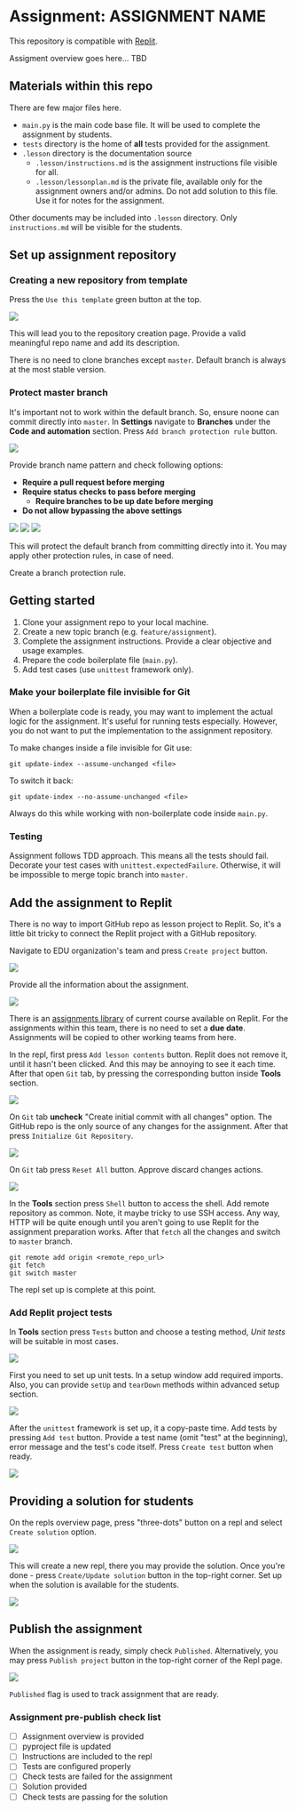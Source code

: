 # Assignment: ASSIGNMENT NAME

This repository is compatible with [Replit](https://replit.com/).

[//]: # (TODO: provide a short assignment overview)
Assigment overview goes here... TBD

## Materials within this repo

There are few major files here.

- `main.py` is the main code base file. It will be used to complete
  the assignment by students.
- `tests` directory is the home of **all** tests provided for the assignment.
- `.lesson` directory is the documentation source
    - `.lesson/instructions.md` is the assignment instructions file visible for
      all.
    - `.lesson/lessonplan.md` is the private file, available only for
      the assignment owners and/or admins. Do not add solution to this file.
      Use it for notes for the assignment.

Other documents may be included into `.lesson` directory.
Only `instructions.md` will be visible for the students.

## Set up assignment repository

### Creating a new repository from template

Press the `Use this template` green button at the top.

![](.lesson/assets/replit/repo-from-template.png)

This will lead you to the repository creation page.
Provide a valid meaningful repo name and add its description.

There is no need to clone branches except `master`. Default branch is always at
the most stable version.

### Protect master branch

It's important not to work within the default branch. So, ensure noone can
commit directly into `master`. In **Settings** navigate to **Branches** under
the **Code and automation** section. Press `Add branch protection rule` button.

![](.lesson/assets/replit/branch-protection-1.png)

Provide branch name pattern and check following options:

- **Require a pull request before merging**
- **Require status checks to pass before merging**
    - **Require branches to be up date before merging**
- **Do not allow bypassing the above settings**

![](.lesson/assets/replit/branch-protection-2.png)
![](.lesson/assets/replit/branch-protection-3.png)
![](.lesson/assets/replit/branch-protection-4.png)

This will protect the default branch from committing directly into it.
You may apply other protection rules, in case of need.

Create a branch protection rule.

## Getting started

1. Clone your assignment repo to your local machine.
2. Create a new topic branch (e.g. `feature/assignment`).
3. Complete the assignment instructions. Provide a clear objective and usage
   examples.
4. Prepare the code boilerplate file (`main.py`).
5. Add test cases (use `unittest` framework only).

### Make your boilerplate file invisible for Git

When a boilerplate code is ready, you may want to implement the actual logic
for the assignment. It's useful for running tests especially. However, you do
not want to put the implementation to the assignment repository.

To make changes inside a file invisible for Git use:

```shell
git update-index --assume-unchanged <file>
```

To switch it back:

```shell
git update-index --no-assume-unchanged <file>
```

Always do this while working with non-boilerplate code inside `main.py`.

### Testing

Assignment follows TDD approach. This means all the tests should fail.
Decorate your test cases with `unittest.expectedFailure`. Otherwise, it
will be impossible to merge topic branch into `master.`

## Add the assignment to Replit

There is no way to import GitHub repo as lesson project to Replit. So, it's
a little bit tricky to connect the Replit project with a GitHub repository.

Navigate to EDU organization's team and press `Create project` button.

![](.lesson/assets/replit/replit-create-project-1.png)

Provide all the information about the assignment.

![](.lesson/assets/replit/replit-create-project-2.png)

There is an [assignments library](https://replit.com/@assignments-library)
of current course available on Replit. For the assignments within this team,
there is no need to set a **due date**. Assignments will be copied to other
working teams from here.

In the repl, first press `Add lesson contents` button. Replit does not remove
it, until it hasn't been clicked. And this may be annoying to see it each time.
After that open `Git` tab, by pressing the corresponding button inside
**Tools** section.

![](.lesson/assets/replit/repl-configure-1.png)

On `Git` tab **uncheck** "Create initial commit with all changes" option.
The GitHub repo is the only source of any changes for the assignment. After
that press `Initialize Git Repository`.

![](.lesson/assets/replit/repl-configure-2.png)

On `Git` tab press `Reset All` button. Approve discard changes actions.

![](.lesson/assets/replit/repl-configure-3.png)

In the **Tools** section press `Shell` button to access the shell.
Add remote repository as common. Note, it maybe tricky to use SSH access.
Any way, HTTP will be quite enough until you aren't going to use Replit for
the assignment preparation works. After that `fetch` all the changes and
switch to `master` branch.

```shell
git remote add origin <remote_repo_url>
git fetch
git switch master
```

The repl set up is complete at this point.

### Add Replit project tests

In **Tools** section press `Tests` button and choose a testing method,
*Unit tests* will be suitable in most cases.

![](.lesson/assets/replit/repl-configure-4.png)

First you need to set up unit tests. In a setup window add required imports.
Also, you can provide `setUp` and `tearDown` methods within advanced setup
section.

![](.lesson/assets/replit/repl-configure-5.png)

After the `unittest` framework is set up, it a copy-paste time. Add tests by
pressing `Add test` button. Provide a test name (omit "test" at the beginning),
error message and the test's code itself.
Press `Create test` button when ready.

![](.lesson/assets/replit/repl-configure-6.png)

## Providing a solution for students

On the repls overview page, press "three-dots" button on a repl and select
`Create solution` option.

![](.lesson/assets/replit/repl-create-solution-1.png)

This will create a new repl, there you may provide the solution. Once you're
done - press `Create/Update solution` button in the top-right corner. Set up
when the solution is available for the students.

![](.lesson/assets/replit/repl-create-solution-2.png)

## Publish the assignment

When the assignment is ready, simply check `Published`. Alternatively, you may
press `Publish project` button in the top-right corner of the Repl page.

![](.lesson/assets/replit/repl-publish.png)

`Published` flag is used to track assignment that are ready.

### Assignment pre-publish check list

- [ ] Assignment overview is provided
- [ ] pyproject file is updated
- [ ] Instructions are included to the repl
- [ ] Tests are configured properly 
- [ ] Check tests are failed for the assignment
- [ ] Solution provided
- [ ] Check tests are passing for the solution
